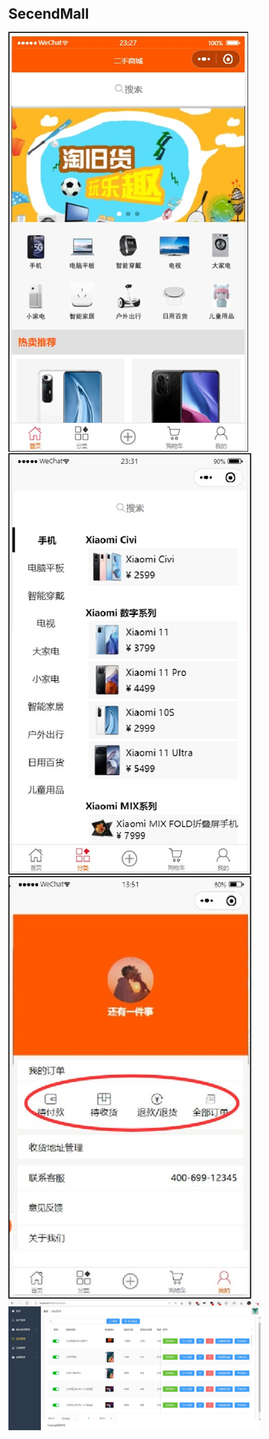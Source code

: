# SecendMall
<img src="https://github.com/CYqiang-sc/SecendMall/blob/master/Images/图片1.png" />

<img src="https://github.com/CYqiang-sc/SecendMall/blob/master/Images/图片2.png" />

<img src="https://github.com/CYqiang-sc/SecendMall/blob/master/Images/图片3.png" />
<img src="https://github.com/CYqiang-sc/SecendMall/blob/master/Images/图片4.png" />

